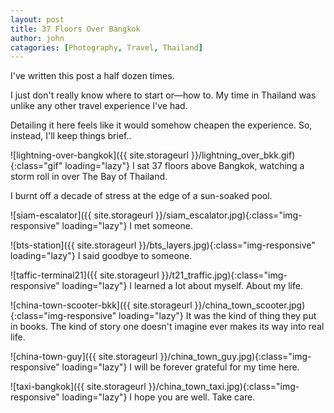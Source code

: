 ```yaml
---
layout: post
title: 37 Floors Over Bangkok
author: john
catagories: [Photography, Travel, Thailand]
---
```


I've written this post a half dozen times.

I just don't really know where to start or—how to. My time in Thailand was unlike any other travel experience I've had.

Detailing it here feels like it would somehow cheapen the experience. So, instead, I'll keep things brief.. 

![lightning-over-bangkok]({{ site.storageurl }}/lightning_over_bkk.gif){:class="gif" loading="lazy"}
I sat 37 floors above Bangkok, watching a storm roll in over The Bay of Thailand.

<div class="three-image-grid-top-pano image-grid">
    <a 
        href="{{ site.storageurl }}/ideo_plants.jpg" 
        target="_blank" 
        rel="noreferrer noopener" 
        style='background-image: url("{{ site.storageurl }}/ideo_plants.jpg");'>
    </a>
    <a 
        href="{{ site.storageurl }}/three_pools.jpg" 
        target="_blank" 
        rel="noreferrer noopener"
        style='background-image: url("{{ site.storageurl }}/three_pools.jpg");'>
    </a>
    <a 
        href="{{ site.storageurl }}/pool_deck.jpg"
        target="_blank"
        rel="noreferrer noopener"
        style='background-image: url("{{ site.storageurl }}/pool_deck.jpg");'>
    </a>
</div>

I burnt off a decade of stress at the edge of a sun-soaked pool.

![siam-escalator]({{ site.storageurl }}/siam_escalator.jpg){:class="img-responsive" loading="lazy"}
I met someone.

![bts-station]({{ site.storageurl }}/bts_layers.jpg){:class="img-responsive" loading="lazy"}
I said goodbye to someone.

![taffic-terminal21]({{ site.storageurl }}/t21_traffic.jpg){:class="img-responsive" loading="lazy"}
I learned a lot about myself. About my life.

![china-town-scooter-bkk]({{ site.storageurl }}/china_town_scooter.jpg){:class="img-responsive" loading="lazy"}
It was the kind of thing they put in books. The kind of story one doesn't imagine ever makes its way into real life.

![china-town-guy]({{ site.storageurl }}/china_town_guy.jpg){:class="img-responsive" loading="lazy"}
I will be forever grateful for my time here. 

![taxi-bangkok]({{ site.storageurl }}/china_town_taxi.jpg){:class="img-responsive" loading="lazy"}
I hope you are well. Take care.




